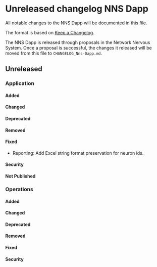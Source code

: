 # Unreleased changelog NNS Dapp

All notable changes to the NNS Dapp will be documented in this file.

The format is based on [Keep a Changelog](https://keepachangelog.com/en/1.0.0/).

The NNS Dapp is released through proposals in the Network Nervous System. Once a
proposal is successful, the changes it released will be moved from this file to
`CHANGELOG_Nns-Dapp.md`.

## Unreleased

### Application

#### Added

#### Changed

#### Deprecated

#### Removed

#### Fixed

- Reporting: Add Excel string format preservation for neuron ids.

#### Security

#### Not Published

### Operations

#### Added

#### Changed

#### Deprecated

#### Removed

#### Fixed

#### Security

